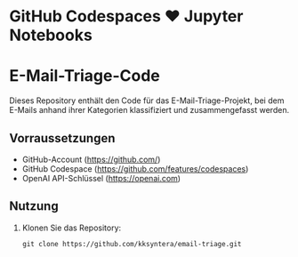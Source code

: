 # GitHub Codespaces ♥️ Jupyter Notebooks

# E-Mail-Triage-Code

Dieses Repository enthält den Code für das E-Mail-Triage-Projekt, bei dem E-Mails anhand ihrer Kategorien klassifiziert und zusammengefasst werden.

## Vorraussetzungen

- GitHub-Account (https://github.com/)
- GitHub Codespace (https://github.com/features/codespaces)
- OpenAI API-Schlüssel (https://openai.com)

## Nutzung

1. Klonen Sie das Repository:

   ```shell
   git clone https://github.com/kksyntera/email-triage.git
